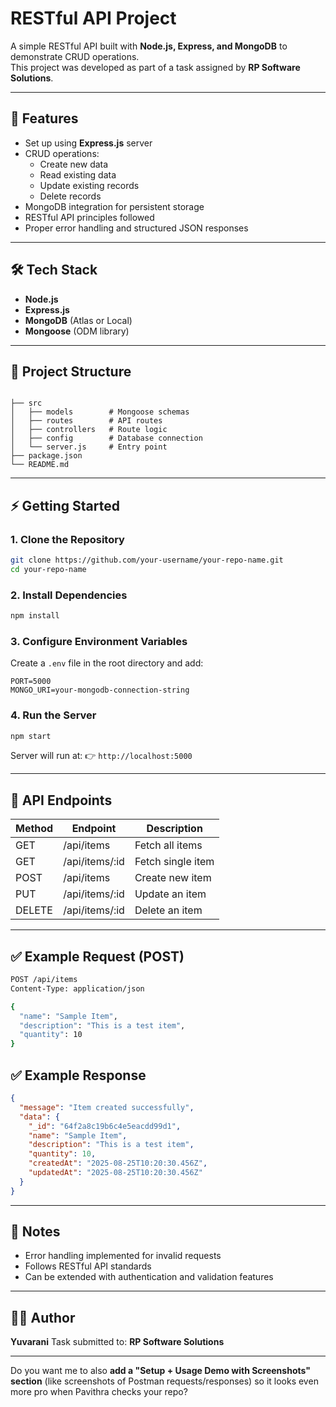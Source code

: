 
# RESTful API Project

A simple RESTful API built with **Node.js, Express, and MongoDB** to demonstrate CRUD operations.  
This project was developed as part of a task assigned by **RP Software Solutions**.

---

## 🚀 Features
- Set up using **Express.js** server
- CRUD operations:
  - Create new data
  - Read existing data
  - Update existing records
  - Delete records
- MongoDB integration for persistent storage
- RESTful API principles followed
- Proper error handling and structured JSON responses

---

## 🛠️ Tech Stack
- **Node.js**
- **Express.js**
- **MongoDB** (Atlas or Local)
- **Mongoose** (ODM library)

---

## 📂 Project Structure
```

├── src
│   ├── models        # Mongoose schemas
│   ├── routes        # API routes
│   ├── controllers   # Route logic
│   ├── config        # Database connection
│   └── server.js     # Entry point
├── package.json
└── README.md

````

---

## ⚡ Getting Started

### 1. Clone the Repository
```bash
git clone https://github.com/your-username/your-repo-name.git
cd your-repo-name
````

### 2. Install Dependencies

```bash
npm install
```

### 3. Configure Environment Variables

Create a `.env` file in the root directory and add:

```env
PORT=5000
MONGO_URI=your-mongodb-connection-string
```

### 4. Run the Server

```bash
npm start
```

Server will run at:
👉 `http://localhost:5000`

---

## 📌 API Endpoints

| Method | Endpoint        | Description       |
| ------ | --------------- | ----------------- |
| GET    | /api/items      | Fetch all items   |
| GET    | /api/items/\:id | Fetch single item |
| POST   | /api/items      | Create new item   |
| PUT    | /api/items/\:id | Update an item    |
| DELETE | /api/items/\:id | Delete an item    |

---

## ✅ Example Request (POST)

```bash
POST /api/items
Content-Type: application/json

{
  "name": "Sample Item",
  "description": "This is a test item",
  "quantity": 10
}
```

## ✅ Example Response

```json
{
  "message": "Item created successfully",
  "data": {
    "_id": "64f2a8c19b6c4e5eacdd99d1",
    "name": "Sample Item",
    "description": "This is a test item",
    "quantity": 10,
    "createdAt": "2025-08-25T10:20:30.456Z",
    "updatedAt": "2025-08-25T10:20:30.456Z"
  }
}
```

---

## 📖 Notes

* Error handling implemented for invalid requests
* Follows RESTful API standards
* Can be extended with authentication and validation features

---

## 👨‍💻 Author

**Yuvarani**
Task submitted to: **RP Software Solutions**



---

Do you want me to also **add a "Setup + Usage Demo with Screenshots" section** (like screenshots of Postman requests/responses) so it looks even more pro when Pavithra checks your repo?
```
